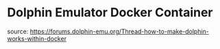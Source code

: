 # Dolphin Emulator Docker Container
source: https://forums.dolphin-emu.org/Thread-how-to-make-dolphin-works-within-docker

